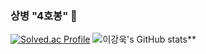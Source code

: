 ### 상병 "4호봉" 👋

<!--
**2e2guk/2e2guk** is a ✨ _special_ ✨ repository because its `README.md` (this file) appears on your GitHub profile.

Here are some ideas to get you started:

- 🔭 I’m currently working on ...
- 🌱 I’m currently learning ...
- 👯 I’m looking to collaborate on ...
- 🤔 I’m looking for help with ...
- 💬 Ask me about ...
- 📫 How to reach me: ...
- 😄 Pronouns: ...
- ⚡ Fun fact: ...
-->
[![Solved.ac Profile](http://mazassumnida.wtf/api/v2/generate_badge?boj=dlrkddnr2718)](https://solved.ac/dlrkddnr2718/)
![이강욱's GitHub stats](https://github-readme-stats.vercel.app/api?username=2e2guk&show_icons=true&theme=radical)**
